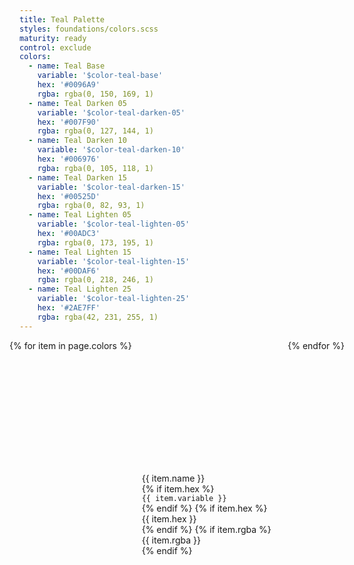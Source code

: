 ```yaml
---
title: Teal Palette
styles: foundations/colors.scss
maturity: ready
control: exclude
colors:
  - name: Teal Base
    variable: '$color-teal-base'
    hex: '#0096A9'
    rgba: rgba(0, 150, 169, 1)
  - name: Teal Darken 05
    variable: '$color-teal-darken-05'
    hex: '#007F90'
    rgba: rgba(0, 127, 144, 1)
  - name: Teal Darken 10
    variable: '$color-teal-darken-10'
    hex: '#006976'
    rgba: rgba(0, 105, 118, 1)
  - name: Teal Darken 15
    variable: '$color-teal-darken-15'
    hex: '#00525D'
    rgba: rgba(0, 82, 93, 1)
  - name: Teal Lighten 05
    variable: '$color-teal-lighten-05'
    hex: '#00ADC3'
    rgba: rgba(0, 173, 195, 1)
  - name: Teal Lighten 15
    variable: '$color-teal-lighten-15'
    hex: '#00DAF6'
    rgba: rgba(0, 218, 246, 1)
  - name: Teal Lighten 25
    variable: '$color-teal-lighten-25'
    hex: '#2AE7FF'
    rgba: rgba(42, 231, 255, 1)
---
```

<style>
.set {
  display: flex;
  flex-wrap: wrap;
  margin: 0 -1rem;
  margin-top: 0;
  padding: 0;
  list-style: none;
}
li {
  flex: 1 0 25%;
  margin: 1rem;
}
.color {
  width: 100%;
  min-width: 160px;
  height: 180px;
  color: white;
  margin-bottom: 1rem;
  box-sizing: border-box;
}

.color-variant {
  width: 100%;
  min-width: 160px;
  height: 180px;
  color: white;
  margin-bottom: 1rem;
}

p {
  margin: 0;
}
</style>
<ul class="set">
{% for item in page.colors %}
  <li>
    <div class="color" style="background:{{ item.hex }};{% if forloop.first %} width:100%;{% endif %}"></div>
    <p>{{ item.name }}</p>
    {% if item.hex %}<p><code>{{ item.variable }}</code></p>{% endif %}
    {% if item.hex %}<p>{{ item.hex }}</p>{% endif %}
    {% if item.rgba %}<p>{{ item.rgba }}</p>{% endif %}
  </li>
{% endfor %}
</ul>
